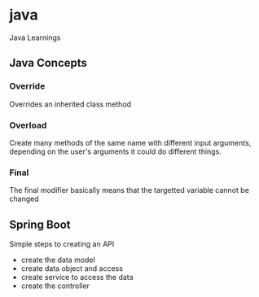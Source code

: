 # java
Java Learnings

## Java Concepts

### Override
Overrides an inherited class method

### Overload
Create many methods of the same name with different input arguments, depending on the user's arguments it could do different things.

### Final
The final modifier basically means that the targetted variable cannot be changed

## Spring Boot

Simple steps to creating an API

* create the data model
* create data object and access
* create service to access the data
* create the controller
